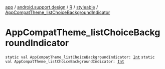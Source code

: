 [app](../../../index.md) / [android.support.design](../../index.md) / [R](../index.md) / [styleable](index.md) / [AppCompatTheme_listChoiceBackgroundIndicator](.)

# AppCompatTheme_listChoiceBackgroundIndicator

`static val AppCompatTheme_listChoiceBackgroundIndicator: `[`Int`](https://kotlinlang.org/api/latest/jvm/stdlib/kotlin/-int/index.html)
`static val AppCompatTheme_listChoiceBackgroundIndicator: `[`Int`](https://kotlinlang.org/api/latest/jvm/stdlib/kotlin/-int/index.html)